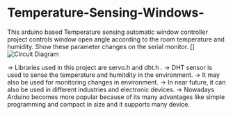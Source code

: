 # Temperature-Sensing-Windows-
This arduino based Temperature sensing automatic window controller project controls window open angle according to the room temperature and humidity. Show these parameter changes on the serial monitor.
[]![Circuit Diagram]()

-> Libraries used in this project are servo.h and dht.h .
-> DHT sensor is used to sense the temperature and humitdity in the environment.
-> It may also be used for monitoring changes in environment.
-> In near future, it can also be used in different industries and electronic devices.
-> Nowadays Arduino becomes more popular because of its many advantages like simple programming and compact in size and it supports many device.



